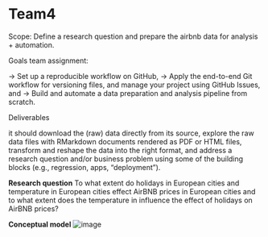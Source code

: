 # Team4

Scope:
Define a research question and prepare the airbnb data for analysis + automation.

Goals team assignment:

-> Set up a reproducible workflow on GitHub,
-> Apply the end-to-end Git workflow for versioning files, and manage your project using GitHub Issues, and
-> Build and automate a data preparation and analysis pipeline from scratch.

Deliverables

it should download the (raw) data directly from its source,
explore the raw data files with RMarkdown documents rendered as PDF or HTML files,
transform and reshape the data into the right format, and
address a research question and/or business problem using some of the building blocks (e.g., regression, apps, “deployment”).

**Research question**
To what extent do holidays in European cities and temperature in European cities effect AirBNB prices in European cities and to what extent does the temperature in influence the effect of holidays on AirBNB prices? 

**Conceptual model**
![image](https://user-images.githubusercontent.com/98961407/154055860-36ba9fd9-2df6-433e-bb87-6596bde620a7.png)

